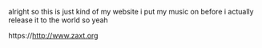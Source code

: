 alright so this is just kind of my website i put my music on before i actually release it to the world so yeah

https://http://www.zaxt.org

